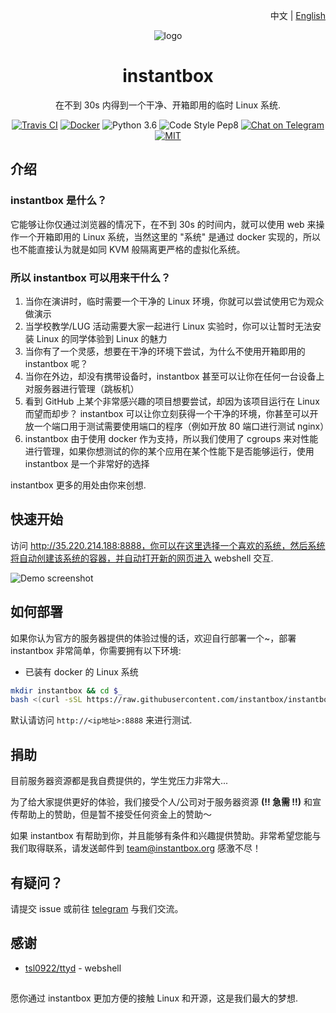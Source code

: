 <p align="right">中文 | <a href="../README.md">English</a></p>

<div align="center">

![logo](https://user-images.githubusercontent.com/5880908/53614582-6ebdfc80-3ba8-11e9-819e-d96a3f7c22f0.png)

# instantbox

在不到 30s 内得到一个干净、开箱即用的临时 Linux 系统.

[![Travis CI](https://badgen.net/travis/instantbox/instantbox)](https://travis-ci.com/instantbox/instantbox)
[![Docker](https://badgen.net/badge//instantbox%2Finstantbox?icon=docker)](https://hub.docker.com/r/instantbox/instantbox)
![Python 3.6](https://badgen.net/badge/python/3.6/3776ab)
![Code Style Pep8](https://badgen.net/badge/code%20style/pep8/ffd343)
[![Chat on Telegram](https://badgen.net/badge/chat/on%20telegram/0088cc)](https://t.me/joinchat/HtYtxRSerOwrMLg_2_wZTQ)
[![MIT](https://badgen.net/badge/license/MIT/3da639)](LICENSE)

</div>


## 介绍

### instantbox 是什么？

它能够让你仅通过浏览器的情况下，在不到 30s 的时间内，就可以使用 web 来操作一个开箱即用的 Linux 系统，当然这里的 "系统" 是通过 docker 实现的，所以也不能直接认为就是如同 KVM 般隔离更严格的虚拟化系统。


### 所以 instantbox 可以用来干什么？

1. 当你在演讲时，临时需要一个干净的 Linux 环境，你就可以尝试使用它为观众做演示
2. 当学校教学/LUG 活动需要大家一起进行 Linux 实验时，你可以让暂时无法安装 Linux 的同学体验到 Linux 的魅力
3. 当你有了一个灵感，想要在干净的环境下尝试，为什么不使用开箱即用的 instantbox 呢？
4. 当你在外边，却没有携带设备时，instantbox 甚至可以让你在任何一台设备上对服务器进行管理（跳板机）
5. 看到 GitHub 上某个非常感兴趣的项目想要尝试，却因为该项目运行在 Linux 而望而却步？ instantbox 可以让你立刻获得一个干净的环境，你甚至可以开放一个端口用于测试需要使用端口的程序（例如开放 80 端口进行测试 nginx）
6. instantbox 由于使用 docker 作为支持，所以我们使用了 cgroups 来对性能进行管理，如果你想测试的你的某个应用在某个性能下是否能够运行，使用 instantbox 是一个非常好的选择

instantbox 更多的用处由你来创想.


## 快速开始

访问 http://35.220.214.188:8888，你可以在这里选择一个喜欢的系统，然后系统将自动创建该系统的容器，并自动打开新的网页进入 webshell 交互.

![Demo screenshot](https://user-images.githubusercontent.com/5880908/53613565-6237a500-3ba4-11e9-9e39-8ea48cee73ee.png)


## 如何部署

如果你认为官方的服务器提供的体验过慢的话，欢迎自行部署一个~，部署 instantbox 非常简单，你需要拥有以下环境:

* 已装有 docker 的 Linux 系统

```bash
mkdir instantbox && cd $_
bash <(curl -sSL https://raw.githubusercontent.com/instantbox/instantbox/master/init.sh)
```

默认请访问 `http://<ip地址>:8888` 来进行测试.


## 捐助

目前服务器资源都是我自费提供的，学生党压力非常大...

为了给大家提供更好的体验，我们接受个人/公司对于服务器资源 **(!! 急需 !!)** 和宣传帮助上的赞助，但是暂不接受任何资金上的赞助～

如果 instantbox 有帮助到你，并且能够有条件和兴趣提供赞助。非常希望您能与我们取得联系，请发送邮件到 team@instantbox.org 感激不尽！


## 有疑问？

请提交 issue 或前往 [telegram](https://t.me/joinchat/HtYtxRSerOwrMLg_2_wZTQ) 与我们交流。


## 感谢

* [tsl0922/ttyd](https://github.com/tsl0922/ttyd) - webshell


## 
愿你通过 instantbox 更加方便的接触 Linux 和开源，这是我们最大的梦想.
